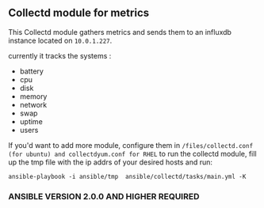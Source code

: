## Collectd module for metrics

This Collectd module gathers metrics and sends them to an influxdb instance located on `10.0.1.227`.

currently it tracks the systems :

* battery
* cpu
* disk
* memory
* network
* swap
* uptime
* users

If you'd want to add more module, configure them in `/files/collectd.conf (for ubuntu) and collectdyum.conf for RHEL`
to run the collectd module, fill up the tmp file with the ip addrs of your desired hosts and run:

`ansible-playbook -i ansible/tmp  ansible/collectd/tasks/main.yml -K`

### ANSIBLE VERSION 2.0.0 AND HIGHER REQUIRED

